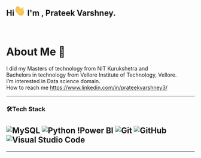 ## Hi<img src="https://raw.githubusercontent.com/ABSphreak/ABSphreak/master/gifs/Hi.gif" width="30px"> I'm , Prateek Varshney.
<br />

# About Me 🚀
 I did my Masters of technology from NIT Kurukshetra and <br />
 Bachelors in technology from Vellore Institute of Technology, Vellore.<br />
 I’m interested in Data science domain. <br />
 How to reach me https://www.linkedin.com/in/prateekvarshney3/

---

### 🛠Tech Stack
![MySQL](https://img.shields.io/badge/-MySQL-05122A?style=flat&logo=MySQL)
![Python](https://img.shields.io/badge/Python-05122A?style=flat&logo=python&logoColor=2C2255)
!Power BI
![Git](https://img.shields.io/badge/-Git-05122A?style=flat&logo=git)
![GitHub](https://img.shields.io/badge/-GitHub-05122A?style=flat&logo=github)
![Visual Studio Code](https://img.shields.io/badge/-Visual%20Studio%20Code-05122A?style=flat&logo=visual-studio-code&logoColor=007ACC)
--

[linkedin]: https://www.linkedin.com/in/prateekvarshney3/
[gmail]: mailto:prateekvarshney3@gmail.com
---


<!--
**prateekvarshney3/prateekvarshney3** is a ✨ _special_ ✨ repository because its `README.md` (this file) appears on your GitHub profile.

Here are some ideas to get you started:

- 🔭 I’m currently working on ...
- 🌱 I’m currently learning ...
- 👯 I’m looking to collaborate on ...
- 🤔 I’m looking for help with ...
- 💬 Ask me about ...
- 📫 How to reach me: ...
- 😄 Pronouns: ...
- ⚡ Fun fact: ...
-->
